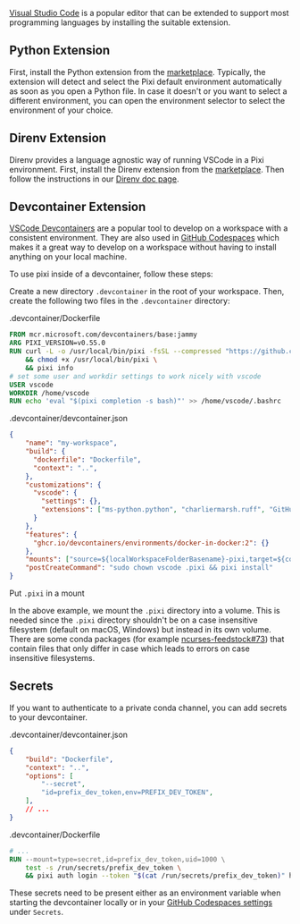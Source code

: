 [Visual Studio Code](https://code.visualstudio.com/) is a popular editor that can be extended to support most programming languages by installing the suitable extension.

## Python Extension

First, install the Python extension from the [marketplace](https://marketplace.visualstudio.com/items?itemName=ms-python.python). Typically, the extension will detect and select the Pixi default environment automatically as soon as you open a Python file. In case it doesn't or you want to select a different environment, you can open the environment selector to select the environment of your choice.

## Direnv Extension

Direnv provides a language agnostic way of running VSCode in a Pixi environment. First, install the Direnv extension from the [marketplace](https://marketplace.visualstudio.com/items?itemName=mkhl.direnv). Then follow the instructions in our [Direnv doc page](../../third_party/direnv/).

## Devcontainer Extension

[VSCode Devcontainers](https://code.visualstudio.com/docs/devcontainers/containers) are a popular tool to develop on a workspace with a consistent environment. They are also used in [GitHub Codespaces](https://github.com/features/codespaces) which makes it a great way to develop on a workspace without having to install anything on your local machine.

To use pixi inside of a devcontainer, follow these steps:

Create a new directory `.devcontainer` in the root of your workspace. Then, create the following two files in the `.devcontainer` directory:

.devcontainer/Dockerfile

```dockerfile
FROM mcr.microsoft.com/devcontainers/base:jammy
ARG PIXI_VERSION=v0.55.0
RUN curl -L -o /usr/local/bin/pixi -fsSL --compressed "https://github.com/prefix-dev/pixi/releases/download/${PIXI_VERSION}/pixi-$(uname -m)-unknown-linux-musl" \
    && chmod +x /usr/local/bin/pixi \
    && pixi info
# set some user and workdir settings to work nicely with vscode
USER vscode
WORKDIR /home/vscode
RUN echo 'eval "$(pixi completion -s bash)"' >> /home/vscode/.bashrc

```

.devcontainer/devcontainer.json

```json
{
    "name": "my-workspace",
    "build": {
      "dockerfile": "Dockerfile",
      "context": "..",
    },
    "customizations": {
      "vscode": {
        "settings": {},
        "extensions": ["ms-python.python", "charliermarsh.ruff", "GitHub.copilot"]
      }
    },
    "features": {
      "ghcr.io/devcontainers/environments/docker-in-docker:2": {}
    },
    "mounts": ["source=${localWorkspaceFolderBasename}-pixi,target=${containerWorkspaceFolder}/.pixi,type=volume"],
    "postCreateCommand": "sudo chown vscode .pixi && pixi install"
}

```

Put `.pixi` in a mount

In the above example, we mount the `.pixi` directory into a volume. This is needed since the `.pixi` directory shouldn't be on a case insensitive filesystem (default on macOS, Windows) but instead in its own volume. There are some conda packages (for example [ncurses-feedstock#73](https://github.com/conda-forge/ncurses-feedstock/issues/73)) that contain files that only differ in case which leads to errors on case insensitive filesystems.

## Secrets

If you want to authenticate to a private conda channel, you can add secrets to your devcontainer.

.devcontainer/devcontainer.json

```json
{
    "build": "Dockerfile",
    "context": "..",
    "options": [
        "--secret",
        "id=prefix_dev_token,env=PREFIX_DEV_TOKEN",
    ],
    // ...
}

```

.devcontainer/Dockerfile

```dockerfile
# ...
RUN --mount=type=secret,id=prefix_dev_token,uid=1000 \
    test -s /run/secrets/prefix_dev_token \
    && pixi auth login --token "$(cat /run/secrets/prefix_dev_token)" https://repo.prefix.dev

```

These secrets need to be present either as an environment variable when starting the devcontainer locally or in your [GitHub Codespaces settings](https://github.com/settings/codespaces) under `Secrets`.
